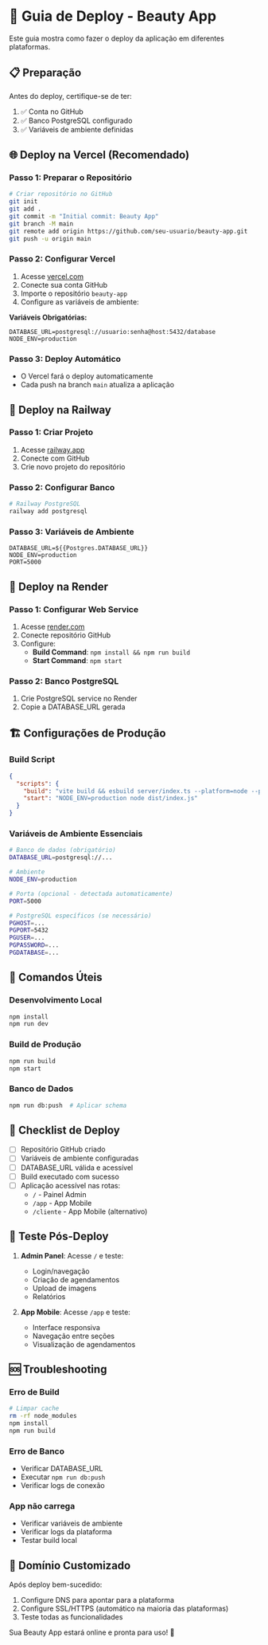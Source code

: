 # 🚀 Guia de Deploy - Beauty App

Este guia mostra como fazer o deploy da aplicação em diferentes plataformas.

## 📋 Preparação

Antes do deploy, certifique-se de ter:

1. ✅ Conta no GitHub
2. ✅ Banco PostgreSQL configurado
3. ✅ Variáveis de ambiente definidas

## 🌐 Deploy na Vercel (Recomendado)

### Passo 1: Preparar o Repositório
```bash
# Criar repositório no GitHub
git init
git add .
git commit -m "Initial commit: Beauty App"
git branch -M main
git remote add origin https://github.com/seu-usuario/beauty-app.git
git push -u origin main
```

### Passo 2: Configurar Vercel
1. Acesse [vercel.com](https://vercel.com)
2. Conecte sua conta GitHub
3. Importe o repositório `beauty-app`
4. Configure as variáveis de ambiente:

**Variáveis Obrigatórias:**
```
DATABASE_URL=postgresql://usuario:senha@host:5432/database
NODE_ENV=production
```

### Passo 3: Deploy Automático
- O Vercel fará o deploy automaticamente
- Cada push na branch `main` atualiza a aplicação

## 🚂 Deploy na Railway

### Passo 1: Criar Projeto
1. Acesse [railway.app](https://railway.app)
2. Conecte com GitHub
3. Crie novo projeto do repositório

### Passo 2: Configurar Banco
```bash
# Railway PostgreSQL
railway add postgresql
```

### Passo 3: Variáveis de Ambiente
```
DATABASE_URL=${{Postgres.DATABASE_URL}}
NODE_ENV=production
PORT=5000
```

## 🎨 Deploy na Render

### Passo 1: Configurar Web Service
1. Acesse [render.com](https://render.com)
2. Conecte repositório GitHub
3. Configure:
   - **Build Command**: `npm install && npm run build`
   - **Start Command**: `npm start`

### Passo 2: Banco PostgreSQL
1. Crie PostgreSQL service no Render
2. Copie a DATABASE_URL gerada

## 🏗️ Configurações de Produção

### Build Script
```json
{
  "scripts": {
    "build": "vite build && esbuild server/index.ts --platform=node --packages=external --bundle --format=esm --outdir=dist",
    "start": "NODE_ENV=production node dist/index.js"
  }
}
```

### Variáveis de Ambiente Essenciais
```bash
# Banco de dados (obrigatório)
DATABASE_URL=postgresql://...

# Ambiente
NODE_ENV=production

# Porta (opcional - detectada automaticamente)
PORT=5000

# PostgreSQL específicos (se necessário)
PGHOST=...
PGPORT=5432
PGUSER=...
PGPASSWORD=...
PGDATABASE=...
```

## 🔧 Comandos Úteis

### Desenvolvimento Local
```bash
npm install
npm run dev
```

### Build de Produção
```bash
npm run build
npm start
```

### Banco de Dados
```bash
npm run db:push  # Aplicar schema
```

## 🚨 Checklist de Deploy

- [ ] Repositório GitHub criado
- [ ] Variáveis de ambiente configuradas
- [ ] DATABASE_URL válida e acessível
- [ ] Build executado com sucesso
- [ ] Aplicação acessível nas rotas:
  - `/` - Painel Admin
  - `/app` - App Mobile
  - `/cliente` - App Mobile (alternativo)

## 📱 Teste Pós-Deploy

1. **Admin Panel**: Acesse `/` e teste:
   - Login/navegação
   - Criação de agendamentos
   - Upload de imagens
   - Relatórios

2. **App Mobile**: Acesse `/app` e teste:
   - Interface responsiva
   - Navegação entre seções
   - Visualização de agendamentos

## 🆘 Troubleshooting

### Erro de Build
```bash
# Limpar cache
rm -rf node_modules
npm install
npm run build
```

### Erro de Banco
- Verificar DATABASE_URL
- Executar `npm run db:push`
- Verificar logs de conexão

### App não carrega
- Verificar variáveis de ambiente
- Verificar logs da plataforma
- Testar build local

## 🎯 Domínio Customizado

Após deploy bem-sucedido:
1. Configure DNS para apontar para a plataforma
2. Configure SSL/HTTPS (automático na maioria das plataformas)
3. Teste todas as funcionalidades

Sua Beauty App estará online e pronta para uso! 🚀